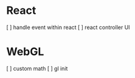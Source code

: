 # React 
[ ] handle event within react
[ ] react controller UI

# WebGL
[ ] custom math
[ ] gl init

